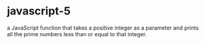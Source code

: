 # javascript-5
a JavaScript function that takes a positive integer as a parameter and prints all the prime numbers less than or equal to that integer. 
